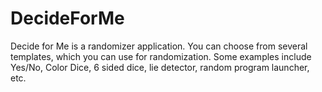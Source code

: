 # DecideForMe
Decide for Me is a randomizer application. You can choose from several templates, which you can use for randomization. Some examples include Yes/No, Color Dice, 6 sided dice, lie detector, random program launcher, etc.
